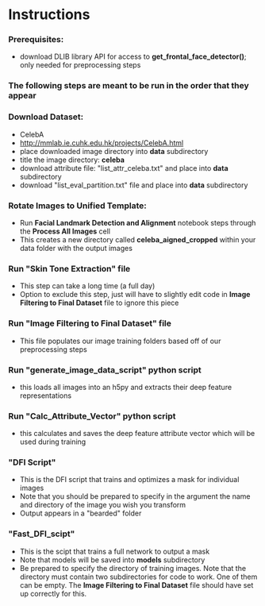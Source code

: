 # Instructions

### Prerequisites:
- download DLIB library API for access to **get_frontal_face_detector()**; only needed for preprocessing steps

### The following steps are meant to be run in the order that they appear

### Download Dataset:
- CelebA
- http://mmlab.ie.cuhk.edu.hk/projects/CelebA.html
- place downloaded image directory into **data** subdirectory
- title the image directory: **celeba**
- download attribute file: "list_attr_celeba.txt" and place into **data** subdirectory
- download "list_eval_partition.txt" file and place into **data** subdirectory


### Rotate Images to Unified Template:
- Run **Facial Landmark Detection and Alignment** notebook steps through the **Process All Images** cell
- This creates a new directory called **celeba_aigned_cropped** within your data folder with the output images


### Run "Skin Tone Extraction" file
- This step can take a long time (a full day)
- Option to exclude this step, just will have to slightly edit code in **Image Filtering to Final Dataset** file to ignore this piece


### Run "Image Filtering to Final Dataset" file
- This file populates our image training folders based off of our preprocessing steps


### Run "generate_image_data_script" python script
- this loads all images into an h5py and extracts their deep feature representations

### Run "Calc_Attribute_Vector" python script
- this calculates and saves the deep feature attribute vector which will be used during training


### "DFI Script"
- This is the DFI script that trains and optimizes a mask for individual images
- Note that you should be prepared to specify in the argument the name and directory of the image you wish you transform
- Output appears in a "bearded" folder


### "Fast_DFI_scipt"
- This is the scipt that trains a full network to output a mask
- Note that models will be saved into **models** subdirectory
- Be prepared to specify the directory of training images. Note that the directory must contain two subdirectories for code to work. One of them can be empty. The **Image Filtering to Final Dataset** file should have set up correctly for this.
